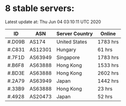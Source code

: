 # 8 stable servers:

Latest update at: Thu Jun 04 03:10:11 UTC 2020

| ID | ASN | Server Country | Online |
| -- | --- | -------------- | ------ |
| #.D09B | AS174 | United States | 1783 hrs |
| #.C831 | AS12301 | Hungary | 61 hrs |
| #.7F1D | AS63949 | Singapore | 1783 hrs |
| #.B6F8 | AS63888 | Hong Kong | 1533 hrs |
| #.BD3E | AS63888 | Hong Kong | 2602 hrs |
| #.2A79 | AS63949 | Japan | 1442 hrs |
| #.33B9 | AS63888 | Hong Kong | 23 hrs |
| #.4928 | AS20473 | Japan | 52 hrs |

